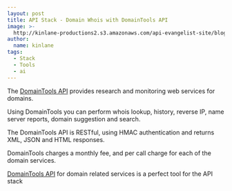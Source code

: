 ```yaml
---
layout: post
title: API Stack - Domain Whois with DomainTools API
image: >-
  http://kinlane-productions2.s3.amazonaws.com/api-evangelist-site/blog/domain-tools-logo.png
author:
  name: kinlane
tags:
  - Stack
  - Tools
  - ai
---
```

The [DomainTools API](http://www.domaintools.com/api/ "Domain Tools API") provides research and monitoring web services for domains.

Using DomainTools you can perform whois lookup, history, reverse IP, name server reports, domain suggestion and search.

The DomainTools API is RESTful, using HMAC authentication and returns XML, JSON and HTML responses.

DomainTools charges a monthly fee, and per call charge for each of the domain services.

[DomainTools API](http://www.domaintools.com/api/ "DomainTools API") for domain related services is a perfect tool for the API stack